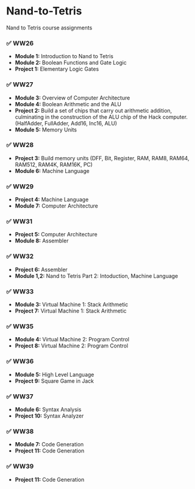 # Nand-to-Tetris

Nand to Tetris course assignments

### ✅ WW26

- **Module 1:** Introduction to Nand to Tetris
- **Module 2:** Boolean Functions and Gate Logic
- **Project 1:** Elementary Logic Gates

### ✅ WW27

- **Module 3:** Overview of Computer Architecture
- **Module 4:** Boolean Arithmetic and the ALU
- **Project 2:** Build a set of chips that carry out arithmetic addition, culminating in the construction of
  the ALU chip of the Hack computer. (HalfAdder, FullAdder, Add16, Inc16, ALU)
- **Module 5:** Memory Units

### ✅ WW28

- **Project 3:** Build memory units (DFF, Bit, Register, RAM, RAM8, RAM64, RAM512, RAM4K, RAM16K, PC)
- **Module 6:** Machine Language

### ✅ WW29

- **Project 4:** Machine Language
- **Module 7:** Computer Architecture

### ✅ WW31

- **Project 5:** Computer Architecture
- **Module 8:** Assembler

### ✅ WW32

- **Project 6:** Assembler
- **Module 1,2:** Nand to Tetris Part 2: Intoduction, Machine Language

### ✅ WW33

- **Module 3:** Virtual Machine 1: Stack Arithmetic
- **Project 7:** Virtual Machine 1: Stack Arithmetic

### ✅ WW35

- **Module 4:** Virtual Machine 2: Program Control
- **Project 8:** Virtual Machine 2: Program Control

### ✅ WW36

- **Module 5:** High Level Language
- **Project 9:** Square Game in Jack

### ✅ WW37

- **Module 6:** Syntax Analysis
- **Project 10:** Syntax Analyzer

### ✅ WW38

- **Module 7:** Code Generation
- **Project 11:** Code Generation

### ✅ WW39

- **Project 11:** Code Generation
